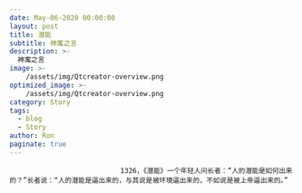 ```yaml
---
date: May-06-2020 00:00:00
layout: post
title: 潜能
subtitle: 神寓之言
description: >-
  神寓之言
image: >-
    /assets/img/Qtcreator-overview.png
optimized_image: >-
    /assets/img/Qtcreator-overview.png
category: Story
tags:
  - blog
  - Story
author: Ron
paginate: true
---
```


							　　1326，《潜能》一个年轻人问长者：“人的潜能是如何出来的？”长者说：“人的潜能是逼出来的，与其说是被环境逼出来的，不如说是被上帝逼出来的。”
							
							
						